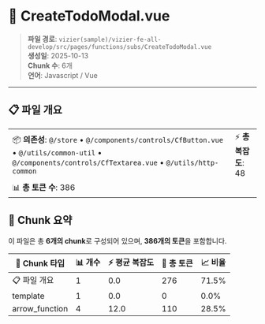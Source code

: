 # 📄 CreateTodoModal.vue

> **파일 경로**: `vizier(sample)/vizier-fe-all-develop/src/pages/functions/subs/CreateTodoModal.vue`  
> **생성일**: 2025-10-13  
> **Chunk 수**: 6개  
> **언어**: Javascript / Vue
---


## 📋 파일 개요

| | |
|--|--|
| 📦 **의존성**: `@/store` • `@/components/controls/CfButton.vue` • `@/utils/common-util` • `@/components/controls/CfTextarea.vue` • `@/utils/http-common` | ⚡ **총 복잡도**: 48 |
| 📊 **총 토큰 수**: 386 |  |






## 🧩 Chunk 요약

이 파일은 총 **6개의 chunk**로 구성되어 있으며, **386개의 토큰**을 포함합니다.

| 🧩 Chunk 타입 | 📊 개수 | ⚡ 평균 복잡도 | 📝 총 토큰 | 📈 비율 |
|---------------|--------|-------------|----------|--------|
| 📋 파일 개요 | 1 | 0.0 | 276 | 71.5% |
| template | 1 | 0.0 | 0 | 0.0% |
| arrow_function | 4 | 12.0 | 110 | 28.5% |

